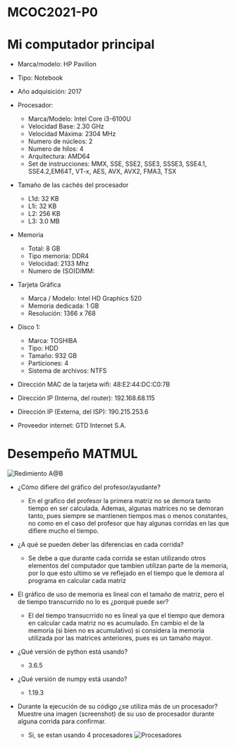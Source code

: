 # MCOC2021-P0

# Mi computador principal

* Marca/modelo: HP Pavilion 
* Tipo: Notebook
* Año adquisición: 2017
* Procesador:
  * Marca/Modelo: Intel Core i3-6100U
  * Velocidad Base: 2.30 GHz
  * Velocidad Máxima: 2304 MHz
  * Numero de núcleos: 2
  * Numero de hilos: 4
  * Arquitectura: AMD64
  * Set de instrucciones: MMX, SSE, SSE2, SSE3, SSSE3, SSE4.1, SSE4.2,EM64T, VT-x, AES, AVX, AVX2, FMA3, TSX
* Tamaño de las cachés del procesador
  * L1d: 32 KB
  * L1i: 32 KB
  * L2: 256 KB
  * L3: 3.0 MB
* Memoria 
  * Total: 8 GB
  * Tipo memoria: DDR4
  * Velocidad: 2133 Mhz
  * Numero de (SO)DIMM: 
* Tarjeta Gráfica
  * Marca / Modelo: Intel HD Graphics 520
  * Memoria dedicada: 1 GB
  * Resolución: 1366 x 768
* Disco 1: 
  * Marca: TOSHIBA
  * Tipo: HDD
  * Tamaño: 932 GB
  * Particiones: 4
  * Sistema de archivos: NTFS
  
* Dirección MAC de la tarjeta wifi: 48:E2:44:DC:C0:7B
* Dirección IP (Interna, del router): 192.168.68.115
* Dirección IP (Externa, del ISP): 190.215.253.6
* Proveedor internet: GTD Internet S.A.

# Desempeño MATMUL

![Redimiento A@B](https://user-images.githubusercontent.com/88340864/128451252-f09511fd-96f8-4b78-86ee-e2bca738b80b.png)


* ¿Cómo difiere del gráfico del profesor/ayudante?
  * En el grafico del profesor la primera matriz no se demora tanto tiempo en ser calculada. Ademas, algunas matrices no se demoran tanto, pues siempre se mantienen tiempos mas o menos constantes, no como en el caso del profesor que hay algunas corridas en las que difiere mucho el tiempo.

* ¿A qué se pueden deber las diferencias en cada corrida?
  * Se debe a que durante cada corrida se estan utilizando otros elementos del computador que tambien utilizan parte de la memoria, por lo que esto ultimo se ve reflejado en el tiempo que le demora al programa en calcular cada matriz

* El gráfico de uso de memoria es lineal con el tamaño de matriz, pero el de tiempo transcurrido no lo es ¿porqué puede ser?
  * El del tiempo transucrrido no es lineal ya que el tiempo que demora en calcular cada matriz no es acumulado. En cambio el de la memoria (si bien no es acumulativo) si considera la memoria utilizada por las matrices anteriores, pues es un tamaño mayor.

* ¿Qué versión de python está usando?
  * 3.6.5

* ¿Qué versión de numpy está usando?
  * 1.19.3

* Durante la ejecución de su código ¿se utiliza más de un procesador? Muestre una imagen (screenshot) de su uso de procesador durante alguna corrida para confirmar. 
  * Si, se estan usando 4 procesadores
  ![Procesadores](https://user-images.githubusercontent.com/88340864/128451214-49431a5b-1ccb-4ae7-ac25-6d78eb66f81c.jpg)





